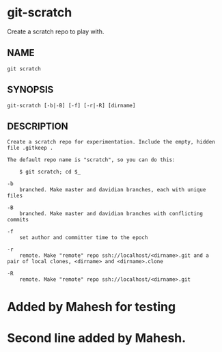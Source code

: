 # git-scratch
Create a scratch repo to play with.

## NAME

    git scratch

## SYNOPSIS

    git-scratch [-b|-B] [-f] [-r|-R] [dirname]

## DESCRIPTION

    Create a scratch repo for experimentation. Include the empty, hidden file .gitkeep .

    The default repo name is "scratch", so you can do this:

        $ git scratch; cd $_

    -b
        branched. Make master and davidian branches, each with unique files

    -B
        branched. Make master and davidian branches with conflicting commits

    -f
        set author and committer time to the epoch

    -r
        remote. Make "remote" repo ssh://localhost/<dirname>.git and a pair of local clones, <dirname> and <dirname>.clone

    -R
        remote. Make "remote" repo ssh://localhost/<dirname>.git
        

# Added by Mahesh for testing

# Second line added by Mahesh.